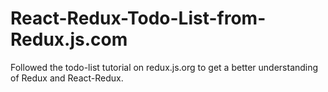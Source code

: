 # React-Redux-Todo-List-from-Redux.js.com
Followed the todo-list tutorial on redux.js.org to get a better understanding of Redux and React-Redux.

